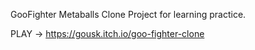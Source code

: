 GooFighter Metaballs Clone Project for learning practice.

PLAY -> https://gousk.itch.io/goo-fighter-clone

